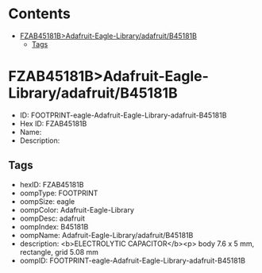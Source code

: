 



Contents
========

* [FZAB45181B>Adafruit-Eagle-Library/adafruit/B45181B](#fzab45181badafruit-eagle-libraryadafruitb45181b)
	* [Tags](#tags)

# FZAB45181B>Adafruit-Eagle-Library/adafruit/B45181B

- ID: FOOTPRINT-eagle-Adafruit-Eagle-Library-adafruit-B45181B
- Hex ID: FZAB45181B
- Name: 
- Description: 

## Tags

- hexID: FZAB45181B
- oompType: FOOTPRINT
- oompSize: eagle
- oompColor: Adafruit-Eagle-Library
- oompDesc: adafruit
- oompIndex: B45181B
- oompName: Adafruit-Eagle-Library/adafruit/B45181B
- description: &lt;b&gt;ELECTROLYTIC CAPACITOR&lt;/b&gt;&lt;p&gt;
body 7.6 x 5 mm, rectangle, grid 5.08 mm
- oompID: FOOTPRINT-eagle-Adafruit-Eagle-Library-adafruit-B45181B

